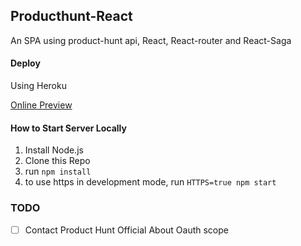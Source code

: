 ## Producthunt-React

An SPA using product-hunt api, React, React-router and React-Saga

#### Deploy

Using Heroku


[Online Preview ](https://producthunt-react.herokuapp.com/)


#### How to Start Server Locally

1. Install Node.js
2. Clone this Repo
3. run `npm install`
4. to use https in development mode, run `HTTPS=true npm start`

### TODO

- [ ] Contact Product Hunt Official About Oauth scope

